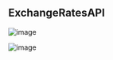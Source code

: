 ## ExchangeRatesAPI

![image](https://github.com/dxtaner/MyWorkspace/assets/44675799/16edecb2-3f12-4df2-be8b-2a10fe01bd9e)


![image](https://github.com/dxtaner/MyWorkspace/assets/44675799/485ca384-810a-45f9-a7a8-f71e6afbcdde)

